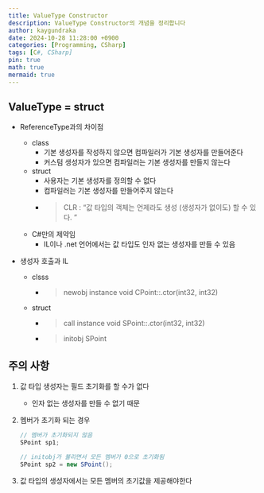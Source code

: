 ```yaml
---
title: ValueType Constructor
description: ValueType Constructor의 개념을 정리합니다
author: kaygundraka
date: 2024-10-28 11:28:00 +0900
categories: [Programming, CSharp]
tags: [C#, CSharp]
pin: true
math: true
mermaid: true
---
```


## ValueType = struct

- ReferenceType과의 차이점
    - class
        - 기본 생성자를 작성하지 않으면 컴파일러가 기본 생성자를 만들어준다
        - 커스텀 생성자가 있으면 컴파일러는 기본 생성자를 만들지 않는다
    - struct
        - 사용자는 기본 생성자를 정의할 수 없다
        - 컴파일러는 기본 생성자를 만들어주지 않는다
        - > CLR : “값 타입의 객체는 언제라도 생성 (생성자가 없이도) 할 수 있다. ”
    - C#만의 제약임
        - IL이나 .net 언어에서는 값 타입도 인자 없는 생성자를 만들 수 있음

- 생성자 호출과 IL
    - clsss
        - > newobj instance void CPoint::.ctor(int32, int32)
    - struct
        - > call instance void SPoint::.ctor(int32, int32)
        - > initobj SPoint

## 주의 사항

1. 값 타입 생성자는 필드 초기화를 할 수가 없다
    - 인자 없는 생성자를 만들 수 없기 때문
2. 멤버가 초기화 되는 경우
    
    ```csharp
    // 멤버가 초기화되지 않음
    SPoint sp1;
    
    // initobj가 불리면서 모든 멤버가 0으로 초기화됨
    SPoint sp2 = new SPoint();
    ```
    
3. 값 타입의 생성자에서는 모든 멤버의 초기값을 제공해야한다